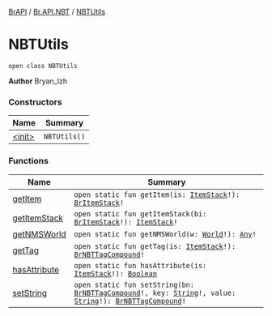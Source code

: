 [BrAPI](../../index.md) / [Br.API.NBT](../index.md) / [NBTUtils](./index.md)

# NBTUtils

`open class NBTUtils`

**Author**
Bryan_lzh

### Constructors

| Name | Summary |
|---|---|
| [&lt;init&gt;](-init-.md) | `NBTUtils()` |

### Functions

| Name | Summary |
|---|---|
| [getItem](get-item.md) | `open static fun getItem(is: `[`ItemStack`](https://hub.spigotmc.org/javadocs/spigot/org/bukkit/inventory/ItemStack.html)`!): `[`BrItemStack`](../-br-item-stack/index.md)`!` |
| [getItemStack](get-item-stack.md) | `open static fun getItemStack(bi: `[`BrItemStack`](../-br-item-stack/index.md)`!): `[`ItemStack`](https://hub.spigotmc.org/javadocs/spigot/org/bukkit/inventory/ItemStack.html)`!` |
| [getNMSWorld](get-n-m-s-world.md) | `open static fun getNMSWorld(w: `[`World`](https://hub.spigotmc.org/javadocs/spigot/org/bukkit/World.html)`!): `[`Any`](https://kotlinlang.org/api/latest/jvm/stdlib/kotlin/-any/index.html)`!` |
| [getTag](get-tag.md) | `open static fun getTag(is: `[`ItemStack`](https://hub.spigotmc.org/javadocs/spigot/org/bukkit/inventory/ItemStack.html)`!): `[`BrNBTTagCompound`](../-br-n-b-t-tag-compound/index.md)`!` |
| [hasAttribute](has-attribute.md) | `open static fun hasAttribute(is: `[`ItemStack`](https://hub.spigotmc.org/javadocs/spigot/org/bukkit/inventory/ItemStack.html)`!): `[`Boolean`](https://kotlinlang.org/api/latest/jvm/stdlib/kotlin/-boolean/index.html) |
| [setString](set-string.md) | `open static fun setString(bn: `[`BrNBTTagCompound`](../-br-n-b-t-tag-compound/index.md)`!, key: `[`String`](https://kotlinlang.org/api/latest/jvm/stdlib/kotlin/-string/index.html)`!, value: `[`String`](https://kotlinlang.org/api/latest/jvm/stdlib/kotlin/-string/index.html)`!): `[`BrNBTTagCompound`](../-br-n-b-t-tag-compound/index.md)`!` |
